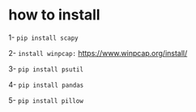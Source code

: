 # how to install

1- `pip install scapy`

2- `install winpcap:` https://www.winpcap.org/install/

3- `pip install psutil`

4- `pip install pandas`

5- `pip install pillow`

